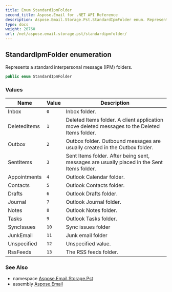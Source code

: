```yaml
---
title: Enum StandardIpmFolder
second_title: Aspose.Email for .NET API Reference
description: Aspose.Email.Storage.Pst.StandardIpmFolder enum. Represents a standard interpersonal message IPM folders
type: docs
weight: 20760
url: /net/aspose.email.storage.pst/standardipmfolder/
---
```

## StandardIpmFolder enumeration

Represents a standard interpersonal message (IPM) folders.

```csharp
public enum StandardIpmFolder
```

### Values

| Name | Value | Description |
| --- | --- | --- |
| Inbox | `0` | Inbox folder. |
| DeletedItems | `1` | Deleted Items folder. A client application move deleted messages to the Deleted Items folder. |
| Outbox | `2` | Outbox folder. Outbound messages are usually created in the Outbox folder. |
| SentItems | `3` | Sent Items folder. After being sent, messages are usually placed in the Sent Items folder. |
| Appointments | `4` | Outlook Calendar folder. |
| Contacts | `5` | Outlook Contacts folder. |
| Drafts | `6` | Outlook Drafts folder. |
| Journal | `7` | Outlook Journal folder. |
| Notes | `8` | Outlook Notes folder. |
| Tasks | `9` | Outlook Tasks folder. |
| SyncIssues | `10` | Sync issues folder |
| JunkEmail | `11` | Junk email folder |
| Unspecified | `12` | Unspecified value. |
| RssFeeds | `13` | The RSS feeds folder. |

### See Also

* namespace [Aspose.Email.Storage.Pst](../../aspose.email.storage.pst/)
* assembly [Aspose.Email](../../)


